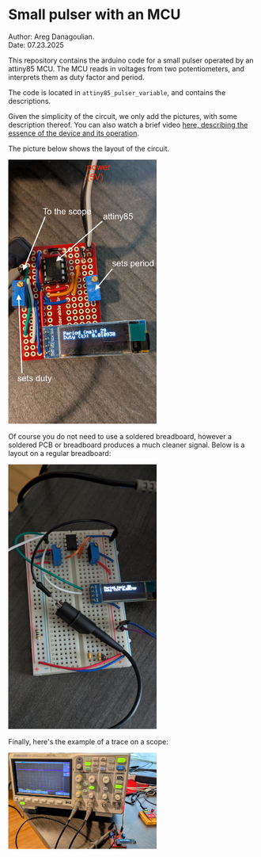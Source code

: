 # Small pulser with an MCU

Author:  Areg Danagoulian.  
Date: 07.23.2025

This repository contains the arduino code for a small pulser operated by an attiny85 MCU.  The MCU reads in voltages from two potentiometers, and interprets them as duty factor and period. 

The code is located in `attiny85_pulser_variable`, and contains the descriptions. 

Given the simplicity of the circuit, we only add the pictures, with some description thereof.  You can also watch a brief video [here, describing the essence of the device and its operation](https://photos.app.goo.gl/evEdECPvbDPTum2H9). 

The picture below shows the layout of the circuit.

<img src="figures/soldered.jpg" width="300" />

Of course you do not need to use a soldered breadboard, however a soldered PCB or breadboard produces a much cleaner signal.  Below is a layout on a regular breadboard:


<img src="figures/breadboard.jpg" width="300" />

Finally, here's the example of a trace on a scope:

<img src="figures/scope.jpg" width="300" />

